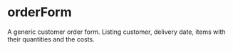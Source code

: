 # orderForm
A generic customer order form.  Listing customer, delivery date, items with their quantities and the costs.

